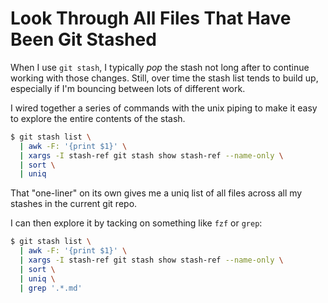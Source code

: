 # Look Through All Files That Have Been Git Stashed

When I use `git stash`, I typically _pop_ the stash not long after to continue
working with those changes. Still, over time the stash list tends to build up,
especially if I'm bouncing between lots of different work.

I wired together a series of commands with the unix piping to make it easy to
explore the entire contents of the stash.

```bash
$ git stash list \
  | awk -F: '{print $1}' \
  | xargs -I stash-ref git stash show stash-ref --name-only \
  | sort \
  | uniq
```

That "one-liner" on its own gives me a uniq list of all files across all my
stashes in the current git repo.

I can then explore it by tacking on something like `fzf` or `grep`:

```bash
$ git stash list \
  | awk -F: '{print $1}' \
  | xargs -I stash-ref git stash show stash-ref --name-only \
  | sort \
  | uniq \
  | grep '.*.md'
```
